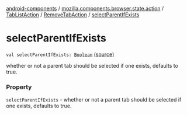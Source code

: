 [android-components](../../../index.md) / [mozilla.components.browser.state.action](../../index.md) / [TabListAction](../index.md) / [RemoveTabAction](index.md) / [selectParentIfExists](./select-parent-if-exists.md)

# selectParentIfExists

`val selectParentIfExists: `[`Boolean`](https://kotlinlang.org/api/latest/jvm/stdlib/kotlin/-boolean/index.html) [(source)](https://github.com/mozilla-mobile/android-components/blob/master/components/browser/state/src/main/java/mozilla/components/browser/state/action/BrowserAction.kt#L65)

whether or not a parent tab should be
selected if one exists, defaults to true.

### Property

`selectParentIfExists` - whether or not a parent tab should be
selected if one exists, defaults to true.